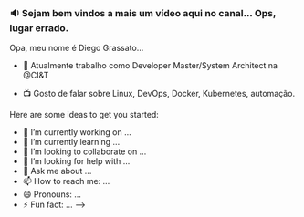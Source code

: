 ### :sound: Sejam bem vindos a mais um vídeo aqui no canal... Ops, lugar errado. 

Opa, meu nome é Diego Grassato...
- :rocket: Atualmente trabalho como Developer Master/System Architect na @CI&T


- :tv: Gosto de falar sobre Linux, DevOps, Docker, Kubernetes, automação.

Here are some ideas to get you started:

- 🔭 I’m currently working on ...
- 🌱 I’m currently learning ...
- 👯 I’m looking to collaborate on ...
- 🤔 I’m looking for help with ...
- 💬 Ask me about ...
- 📫 How to reach me: ...
- 😄 Pronouns: ...
- ⚡ Fun fact: ...
--> 

